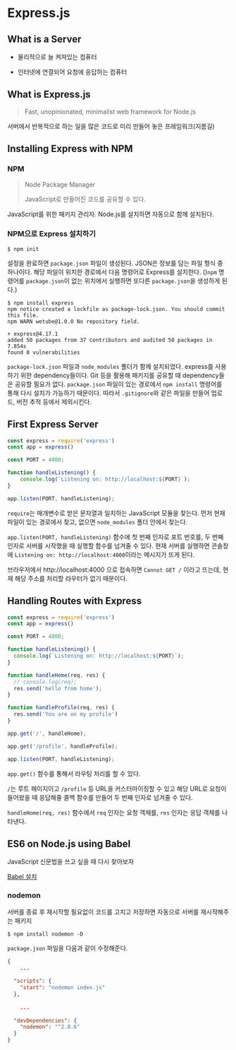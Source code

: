 # Express.js



## What is a Server

- 물리적으로 늘 켜져있는 컴퓨터

- 인터넷에 연결되어 요청에 응답하는 컴퓨터



## What is Express.js

> Fast, unopinionated, minimalist web framework for Node.js

서버에서 반복적으로 하는 일을 많은 코드로 미리 만들어 놓은 프레임워크(지름길)



## Installing Express with NPM

### NPM

> Node Package Manager
>
> JavaScript로 만들어진 코드를 공유할 수 있다.

JavaScript를 위한 패키지 관리자. Node.js를 설치하면 자동으로 함께 설치된다.


### NPM으로 Express 설치하기

```shell
$ npm init
```

설정을 완료하면 `package.json` 파일이 생성된다. JSON은 정보를 담는 파일 형식 중 하나이다. 해당 파일이 위치한 경로에서 다음 명령어로 Express를 설치한다. ()`npm` 명령어를 `package.json`이 없는 위치에서 실행하면 또다른 `package.json`을 생성하게 된다.)

```shell
$ npm install express
npm notice created a lockfile as package-lock.json. You should commit this file.
npm WARN wetube@1.0.0 No repository field.

+ express@4.17.1
added 50 packages from 37 contributors and audited 50 packages in 7.854s
found 0 vulnerabilities
```

`package-lock.json` 파일과 `node_modules` 폴더가 함께 설치되었다. express를 사용하기 위한 dependency들이다. Git 등을 활용해 패키지를 공유할 때 dependency들은 공유할 필요가 없다. `package.json` 파일이 있는 경로에서 `npm install` 명령어를 통해 다시 설치가 가능하기 때문이다. 따라서 `.gitignore`와 같은 파일을 만들어 업로드, 버전 추적 등에서 제외시킨다.



## First Express Server

```javascript
const express = require('express')
const app = express()

const PORT = 4000;

function handleListening() {
    console.log(`Listening on: http://localhost:${PORT}`);
}

app.listen(PORT, handleListening);

```

`require`는 매개변수로 받은 문자열과 일치하는 JavaScript 모듈을 찾는다. 먼저 현재 파일이 있는 경로에서 찾고, 없으면 `node_modules` 폴더 안에서 찾는다.

`app.listen(PORT, handleListening)` 함수에 첫 번째 인자로 포트 번호를, 두 번째 인자로 서버를 시작했을 때 실행할 함수를 넘겨줄 수 있다. 현재 서버를 실행하면 콘솔창에 `Listening on: http://localhost:4000`이라는 메시지가 뜨게 된다.

브라우저에서 http://localhost:4000 으로 접속하면 `Cannot GET /` 이라고 뜨는데, 현재 해당 주소를 처리할 라우터가 없기 때문이다.



## Handling Routes with Express

```javascript
const express = require('express')
const app = express()

const PORT = 4000;

function handleListening() {
  console.log(`Listening on: http://localhost:${PORT}`);
}

function handleHome(req, res) {
  // console.log(req);
  res.send('hello from home');
}

function handleProfile(req, res) {
  res.send('You are on my profile')
}

app.get('/', handleHome);

app.get('/profile', handleProfile);

app.listen(PORT, handleListening);

```

`app.get()` 함수를 통해서 라우팅 처리를 할 수 있다.

`/`는 루트 페이지이고 `/profile` 등 URL을 커스터마이징할 수 있고 해당 URL로 요청이 들어왔을 때 응답해줄 콜백 함수를 만들어 두 번째 인자로 넘겨줄 수 있다.

`handleHome(req, res)` 함수에서 `req` 인자는 요청 객체를, `res` 인자는 응답 객체를 나타낸다.



## ES6 on Node.js using Babel

JavaScript 신문법을 쓰고 싶을 때 다시 찾아보자

[Babel 설치](https://babeljs.io/setup#installation)

### nodemon

서버를 종료 후 재시작할 필요없이 코드를 고치고 저장하면 자동으로 서버를 재시작해주는 패키지

```shell
$ npm install nodemon -D
```

`package.json` 파일을 다음과 같이 수정해준다.

```json
{
    ...
    
  "scripts": {
    "start": "nodemon index.js"
  },
  
    ...
    
  "devDependencies": {
    "nodemon": "^2.0.6"
  }
}

```



